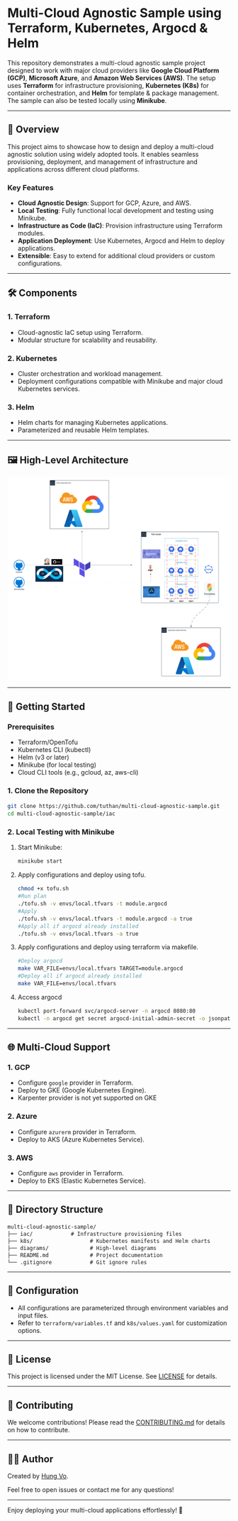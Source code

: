 # Multi-Cloud Agnostic Sample using Terraform, Kubernetes, Argocd & Helm  

This repository demonstrates a multi-cloud agnostic sample project designed to work with major cloud providers like **Google Cloud Platform (GCP)**, **Microsoft Azure**, and **Amazon Web Services (AWS)**. The setup uses **Terraform** for infrastructure provisioning, **Kubernetes (K8s)** for container orchestration, and **Helm** for template & package management. The sample can also be tested locally using **Minikube**.  

---

## 📜 **Overview**  

This project aims to showcase how to design and deploy a multi-cloud agnostic solution using widely adopted tools. It enables seamless provisioning, deployment, and management of infrastructure and applications across different cloud platforms.  

### **Key Features**  
- **Cloud Agnostic Design**: Support for GCP, Azure, and AWS.  
- **Local Testing**: Fully functional local development and testing using Minikube.  
- **Infrastructure as Code (IaC)**: Provision infrastructure using Terraform modules.  
- **Application Deployment**: Use Kubernetes, Argocd and Helm to deploy applications.  
- **Extensible**: Easy to extend for additional cloud providers or custom configurations.  

---

## 🛠️ **Components**  

### **1. Terraform**  
- Cloud-agnostic IaC setup using Terraform.  
- Modular structure for scalability and reusability.  

### **2. Kubernetes**  
- Cluster orchestration and workload management.  
- Deployment configurations compatible with Minikube and major cloud Kubernetes services.  

### **3. Helm**  
- Helm charts for managing Kubernetes applications.  
- Parameterized and reusable Helm templates.  

---

## 🖼️ **High-Level Architecture**  

![Alt text](diagrams/Cloud_Agnostic.png?raw=true "Diagram")

---

## 🚀 **Getting Started**  

### **Prerequisites**  
- Terraform/OpenTofu  
- Kubernetes CLI (kubectl)  
- Helm (v3 or later)  
- Minikube (for local testing)  
- Cloud CLI tools (e.g., gcloud, az, aws-cli)  

### **1. Clone the Repository**  
```bash
git clone https://github.com/tuthan/multi-cloud-agnostic-sample.git
cd multi-cloud-agnostic-sample/iac
```

### **2. Local Testing with Minikube**  

1. Start Minikube:  
   ```bash
   minikube start
   ```
2. Apply configurations and deploy using tofu.
   ```bash
   chmod +x tofu.sh
   #Run plan
   ./tofu.sh -v envs/local.tfvars -t module.argocd
   #Apply
   ./tofu.sh -v envs/local.tfvars -t module.argocd -a true
   #Apply all if argocd already installed
   ./tofu.sh -v envs/local.tfvars -a true
   ```
3. Apply configurations and deploy using terraform via makefile.
   ```bash
   #Deploy argocd
   make VAR_FILE=envs/local.tfvars TARGET=module.argocd
   #Deploy all if argocd already installed
   make VAR_FILE=envs/local.tfvars
   ```
4. Access argocd
   ```bash
   kubectl port-forward svc/argocd-server -n argocd 8080:80
   kubectl -n argocd get secret argocd-initial-admin-secret -o jsonpath="{.data.password}" | base64 -d; echo
   ```
---

## 🌐 **Multi-Cloud Support**  

### **1. GCP**  
- Configure `google` provider in Terraform.  
- Deploy to GKE (Google Kubernetes Engine).  
- Karpenter provider is not yet supported on GKE

### **2. Azure**  
- Configure `azurerm` provider in Terraform.  
- Deploy to AKS (Azure Kubernetes Service).  

### **3. AWS**  
- Configure `aws` provider in Terraform.  
- Deploy to EKS (Elastic Kubernetes Service).  

---

## 📁 **Directory Structure**  

```plaintext
multi-cloud-agnostic-sample/
├── iac/            # Infrastructure provisioning files
├── k8s/                  # Kubernetes manifests and Helm charts
├── diagrams/             # High-level diagrams
├── README.md             # Project documentation
└── .gitignore            # Git ignore rules
```

---

## 🔧 **Configuration**  

- All configurations are parameterized through environment variables and input files.  
- Refer to `terraform/variables.tf` and `k8s/values.yaml` for customization options.  

---

## 📄 **License**  
This project is licensed under the MIT License. See [LICENSE](LICENSE) for details.  

---

## 🤝 **Contributing**  
We welcome contributions! Please read the [CONTRIBUTING.md](CONTRIBUTING.md) for details on how to contribute.  

---

## 🧑‍💻 **Author**  
Created by [Hung Vo](https://github.com/tuthan/).  

Feel free to open issues or contact me for any questions!  

--- 

Enjoy deploying your multi-cloud applications effortlessly! 🎉